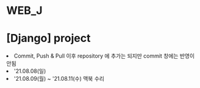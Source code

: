 # WEB_J

<h1> [Django] project </h1>
<li> Commit, Push & Pull 이후 repository 에 추가는 되지만 commit 창에는 반영이 안됨 </li>
<li> '21.08.08(일)</li>

<li> '21.08.09(월) ~ '21.08.11(수) 맥북 수리 </li>
